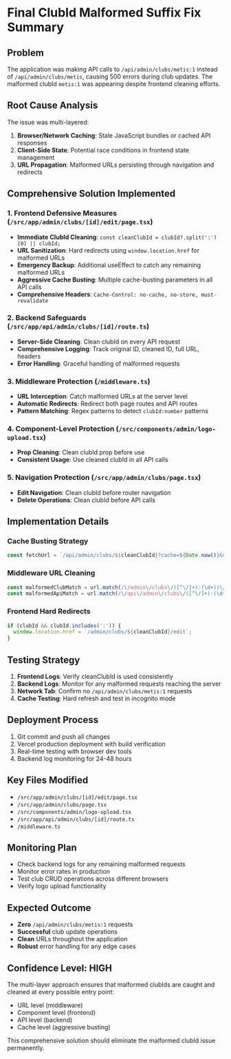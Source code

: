 # Final ClubId Malformed Suffix Fix Summary

## Problem
The application was making API calls to `/api/admin/clubs/metis:1` instead of `/api/admin/clubs/metis`, causing 500 errors during club updates. The malformed clubId `metis:1` was appearing despite frontend cleaning efforts.

## Root Cause Analysis
The issue was multi-layered:
1. **Browser/Network Caching**: Stale JavaScript bundles or cached API responses
2. **Client-Side State**: Potential race conditions in frontend state management
3. **URL Propagation**: Malformed URLs persisting through navigation and redirects

## Comprehensive Solution Implemented

### 1. Frontend Defensive Measures (`/src/app/admin/clubs/[id]/edit/page.tsx`)
- **Immediate ClubId Cleaning**: `const cleanClubId = clubId?.split(':')[0] || clubId;`
- **URL Sanitization**: Hard redirects using `window.location.href` for malformed URLs
- **Emergency Backup**: Additional useEffect to catch any remaining malformed URLs
- **Aggressive Cache Busting**: Multiple cache-busting parameters in all API calls
- **Comprehensive Headers**: `Cache-Control: no-cache, no-store, must-revalidate`

### 2. Backend Safeguards (`/src/app/api/admin/clubs/[id]/route.ts`)
- **Server-Side Cleaning**: Clean clubId on every API request
- **Comprehensive Logging**: Track original ID, cleaned ID, full URL, headers
- **Error Handling**: Graceful handling of malformed requests

### 3. Middleware Protection (`/middleware.ts`)
- **URL Interception**: Catch malformed URLs at the server level
- **Automatic Redirects**: Redirect both page routes and API routes
- **Pattern Matching**: Regex patterns to detect `clubId:number` patterns

### 4. Component-Level Protection (`/src/components/admin/logo-upload.tsx`)
- **Prop Cleaning**: Clean clubId prop before use
- **Consistent Usage**: Use cleaned clubId in all API calls

### 5. Navigation Protection (`/src/app/admin/clubs/page.tsx`)
- **Edit Navigation**: Clean clubId before router navigation
- **Delete Operations**: Clean clubId before API calls

## Implementation Details

### Cache Busting Strategy
```javascript
const fetchUrl = `/api/admin/clubs/${cleanClubId}?cache=${Date.now()}&v=${Math.random()}&bustall=true`;
```

### Middleware URL Cleaning
```javascript
const malformedClubMatch = url.match(/\/admin\/clubs\/([^\/]+):(\d+)(\/.*)?/);
const malformedApiMatch = url.match(/\/api\/admin\/clubs\/([^\/]+):(\d+)(\/.*)?/);
```

### Frontend Hard Redirects
```javascript
if (clubId && clubId.includes(':')) {
  window.location.href = `/admin/clubs/${cleanClubId}/edit`;
}
```

## Testing Strategy
1. **Frontend Logs**: Verify cleanClubId is used consistently
2. **Backend Logs**: Monitor for any malformed requests reaching the server
3. **Network Tab**: Confirm no `/api/admin/clubs/metis:1` requests
4. **Cache Testing**: Hard refresh and test in incognito mode

## Deployment Process
1. Git commit and push all changes
2. Vercel production deployment with build verification
3. Real-time testing with browser dev tools
4. Backend log monitoring for 24-48 hours

## Key Files Modified
- `/src/app/admin/clubs/[id]/edit/page.tsx`
- `/src/app/admin/clubs/page.tsx`
- `/src/components/admin/logo-upload.tsx`
- `/src/app/api/admin/clubs/[id]/route.ts`
- `/middleware.ts`

## Monitoring Plan
- Check backend logs for any remaining malformed requests
- Monitor error rates in production
- Test club CRUD operations across different browsers
- Verify logo upload functionality

## Expected Outcome
- **Zero** `/api/admin/clubs/metis:1` requests
- **Successful** club update operations
- **Clean** URLs throughout the application
- **Robust** error handling for any edge cases

## Confidence Level: HIGH
The multi-layer approach ensures that malformed clubIds are caught and cleaned at every possible entry point:
- URL level (middleware)
- Component level (frontend)
- API level (backend)
- Cache level (aggressive busting)

This comprehensive solution should eliminate the malformed clubId issue permanently.
